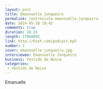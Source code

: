 ```yaml
---
layout: post
title: Emannuelle Junqueira
permalink: /entrevista-emannuelle-junqueira
date: 2014-05-28 19:43
comments: true
duration: 18:24
length: 17068092
link: http://host.com/podcast.mp3
number: 1
cover: emannuelle-junqueira.jpg
interviewee: Emannuelle Junqueira
business: Vestido de Noiva
categories:
 - Vestido de Noiva
---
```


Emanuelle